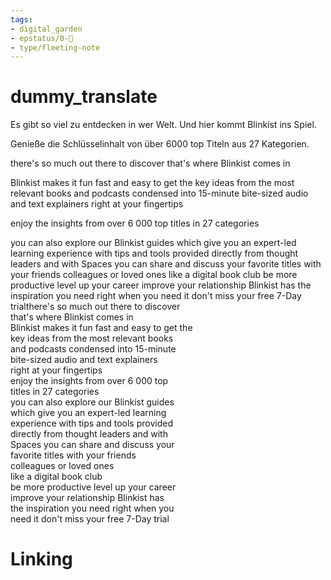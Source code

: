 ```yaml
---
tags: 
- digital_garden
- epstatus/0-🌰
- type/fleeting-note
---
```

# dummy_translate
Es gibt so viel zu entdecken in wer Welt. Und hier kommt Blinkist ins Spiel. 

Genieße die Schlüsselinhalt von über 6000 top Titeln aus 27 Kategorien.

there's so much out there to discover
that's where Blinkist comes in

Blinkist makes it fun fast and easy to get the
key ideas from the most relevant books
and podcasts condensed into 15-minute
bite-sized audio and text explainers
right at your fingertips

enjoy the insights from over 6 000 top
titles in 27 categories

you can also explore our Blinkist guides
which give you an expert-led learning
experience with tips and tools provided
directly from thought leaders and with
Spaces you can share and discuss your
favorite titles with your friends
colleagues or loved ones
like a digital book club
be more productive level up your career
improve your relationship Blinkist has
the inspiration you need right when you
need it don't miss your free 7-Day trialthere's so much out there to discover  
that's where Blinkist comes in  
Blinkist makes it fun fast and easy to get the  
key ideas from the most relevant books  
and podcasts condensed into 15-minute  
bite-sized audio and text explainers  
right at your fingertips  
enjoy the insights from over 6 000 top  
titles in 27 categories  
you can also explore our Blinkist guides  
which give you an expert-led learning  
experience with tips and tools provided  
directly from thought leaders and with  
Spaces you can share and discuss your  
favorite titles with your friends  
colleagues or loved ones  
like a digital book club  
be more productive level up your career  
improve your relationship Blinkist has  
the inspiration you need right when you  
need it don't miss your free 7-Day trial
# Linking


